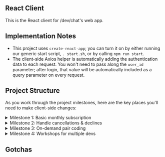 ## React Client

This is the React client for /dev/chat's web app.

## Implementation Notes

- This project uses `create-react-app`; you can turn it on by either running our generic start script, `. start.sh`, or by calling `npm run start`.
- The client-side Axios helper is automatically adding the authentication data to each request.  You won't need to pass along the `user_id` parameter; after login, that value will be automatically included as a query parameter on every request.

## Project Structure

As you work through the project milestones, here are the key places you'll need to make client-side changes:

<details>
<summary>Milestone 1: Basic monthly subscription</summary>
This functionality works through the server, no client-side changes are required.
</details>
<details>
<summary>Milestone 2: Handle cancellations & declines</summary>
This functionality works through the server, no client-side changes are required.
Use the Stripe CLI to forward webhook events to the POST /webhook endpoint. Here is the command
stripe listen --forward-to 127.0.0.1:4242/webhook --api-key <secret_api_key>
</details>
<details>
<summary>Milestone 3: On-demand pair coding</summary>
This functionality works through the server, no client-side changes are required.
</details>
<details>
<summary>Milestone 4: Workshops for multiple devs</summary>
This functionality works through the server, no client-side changes are required.
</details>

## Gotchas

